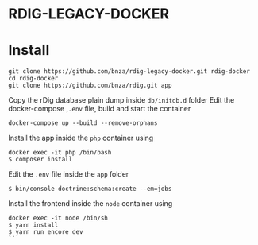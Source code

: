 # RDIG-LEGACY-DOCKER
# Install


```
git clone https://github.com/bnza/rdig-legacy-docker.git rdig-docker
cd rdig-docker
git clone https://github.com/bnza/rdig.git app
``` 
Copy the rDig database plain dump inside ```db/initdb.d``` folder
Edit the docker-compose ,```.env``` file, build and start the container

```
docker-compose up --build --remove-orphans
```
Install the app inside the ```php``` container using
```
docker exec -it php /bin/bash
$ composer install
```

Edit the ```.env``` file inside the ```app``` folder
```
$ bin/console doctrine:schema:create --em=jobs
```
Install the frontend inside the ```node``` container using
```
docker exec -it node /bin/sh
$ yarn install
$ yarn run encore dev
``



